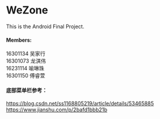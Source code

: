 # WeZone
This is the Android Final Project.

#### Members:  
16301134 吴家行  
16301073 龙淇伟  
16231114 喻琳珠  
16301150 傅睿萱
#### 底部菜单栏参考：  
https://blog.csdn.net/ss1168805219/article/details/53465885  
https://www.jianshu.com/p/2bafd1bbb21b
